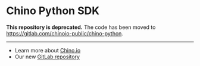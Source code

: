 # Chino Python SDK

**This repository is deprecated.** The code has been moved to https://gitlab.com/chinoio-public/chino-python.

- - -

- Learn more about [Chino.io](https://www.chino.io)
- Our new [GitLab repository](https://gitlab.com/chinoio-public)
